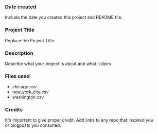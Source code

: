### Date created
Include the date you created this project and README file.

### Project Title
Replace the Project Title

### Description
Describe what your project is about and what it does

### Files used
- chicago.csv
- new_york_city.csv
- washington.csv

### Credits
It's important to give proper credit. Add links to any repo that inspired you or blogposts you consulted.

